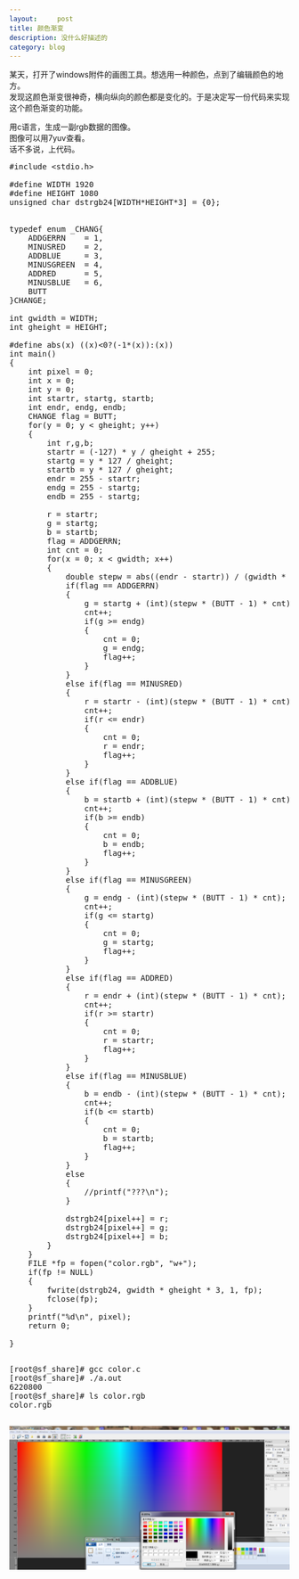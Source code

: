 ```yaml
---
layout:     post
title: 颜色渐变
description: 没什么好描述的
category: blog
---
```

<p>
  某天，打开了windows附件的画图工具。想选用一种颜色，点到了编辑颜色的地方。</br>
  发现这颜色渐变很神奇，横向纵向的颜色都是变化的。于是决定写一份代码来实现这个颜色渐变的功能。
</p>

<p>
  用c语言，生成一副rgb数据的图像。</br>
  图像可以用7yuv查看。</br>
  话不多说，上代码。
</p>

<pre>
#include &lt;stdio.h&gt;

#define WIDTH 1920
#define HEIGHT 1080
unsigned char dstrgb24[WIDTH*HEIGHT*3] = {0};


typedef enum _CHANG{
    ADDGERRN 	= 1,
    MINUSRED 	= 2,
    ADDBLUE 	= 3,
    MINUSGREEN 	= 4,
    ADDRED 		= 5,
    MINUSBLUE 	= 6,
    BUTT
}CHANGE;

int gwidth = WIDTH;
int gheight = HEIGHT;

#define abs(x) ((x)<0?(-1*(x)):(x))
int main()
{
    int pixel = 0;
    int x = 0;
    int y = 0;
    int startr, startg, startb;
    int endr, endg, endb;
    CHANGE flag = BUTT;
    for(y = 0; y < gheight; y++)
    {
        int r,g,b;
        startr = (-127) * y / gheight + 255;
        startg = y * 127 / gheight;
        startb = y * 127 / gheight;
        endr = 255 - startr;
        endg = 255 - startg;
        endb = 255 - startg;

        r = startr;
        g = startg;
        b = startb;
        flag = ADDGERRN;
        int cnt = 0;
        for(x = 0; x < gwidth; x++)
        {
            double stepw = abs((endr - startr)) / (gwidth * 1.0);
            if(flag == ADDGERRN)
            {
                g = startg + (int)(stepw * (BUTT - 1) * cnt);
                cnt++;
                if(g >= endg)
                {
                    cnt = 0;
                    g = endg;
                    flag++;
                }
            }
            else if(flag == MINUSRED)
            {
                r = startr - (int)(stepw * (BUTT - 1) * cnt);
                cnt++;
                if(r <= endr)
                {
                    cnt = 0;
                    r = endr;
                    flag++;
                }
            }
            else if(flag == ADDBLUE)
            {
                b = startb + (int)(stepw * (BUTT - 1) * cnt);
                cnt++;
                if(b >= endb)
                {
                    cnt = 0;
                    b = endb;
                    flag++;
                }
            }
            else if(flag == MINUSGREEN)
            {
                g = endg - (int)(stepw * (BUTT - 1) * cnt);
                cnt++;
                if(g <= startg)
                {
                    cnt = 0;
                    g = startg;
                    flag++;
                }
            }
            else if(flag == ADDRED)
            {
                r = endr + (int)(stepw * (BUTT - 1) * cnt);
                cnt++;
                if(r >= startr)
                {
                    cnt = 0;
                    r = startr;
                    flag++;
                }
            }
            else if(flag == MINUSBLUE)
            {
                b = endb - (int)(stepw * (BUTT - 1) * cnt);
                cnt++;
                if(b <= startb)
                {
                    cnt = 0;
                    b = startb;
                    flag++;
                }
            }
            else
            {
                //printf("???\n");
            }

            dstrgb24[pixel++] = r;
            dstrgb24[pixel++] = g;
            dstrgb24[pixel++] = b;
        }
    }
    FILE *fp = fopen("color.rgb", "w+");
    if(fp != NULL)
    {
        fwrite(dstrgb24, gwidth * gheight * 3, 1, fp);
        fclose(fp);
    }
    printf("%d\n", pixel);
    return 0;

}

</pre>

<pre>
[root@sf_share]# gcc color.c 
[root@sf_share]# ./a.out 
6220800
[root@sf_share]# ls color.rgb 
color.rgb

</pre>
![avatar](/images/color.png)
